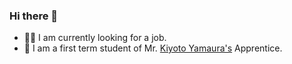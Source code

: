 ### Hi there 👋
- 👨‍💻 I am currently looking for a job.
- 🌱 I am a first term student of Mr. [Kiyoto Yamaura's](https://github.com/kiyodori) Apprentice.
<!--
**KoichiYanagisawa/KoichiYanagisawa** is a ✨ _special_ ✨ repository because its `README.md` (this file) appears on your GitHub profile.

Here are some ideas to get you started:

- 🔭 I’m currently working on ...
- 🌱 I’m currently learning ...
- 👯 I’m looking to collaborate on ...
- 🤔 I’m looking for help with ...
- 💬 Ask me about ...
- 📫 How to reach me: ...
- 😄 Pronouns: ...
- ⚡ Fun fact: ...
-->
